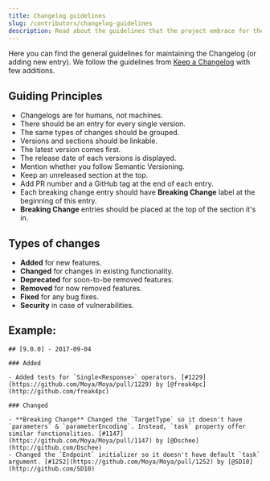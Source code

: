 ```yaml
---
title: Changelog guidelines
slug: /contributors/changelog-guidelines
description: Read about the guidelines that the project embrace for the style of the CHANGELOG file. Every user-facing change added to the project requires changes in this file that is useful for users to know what's coming with every new version of Tuist.
---
```


Here you can find the general guidelines for maintaining the Changelog (or adding new entry). We follow the guidelines from [Keep a Changelog](http://keepachangelog.com/en/1.0.0/) with few additions.

## Guiding Principles

- Changelogs are for humans, not machines.
- There should be an entry for every single version.
- The same types of changes should be grouped.
- Versions and sections should be linkable.
- The latest version comes first.
- The release date of each versions is displayed.
- Mention whether you follow Semantic Versioning.
- Keep an unreleased section at the top.
- Add PR number and a GitHub tag at the end of each entry.
- Each breaking change entry should have **Breaking Change** label at the beginning of this entry.
- **Breaking Change** entries should be placed at the top of the section it's in.

## Types of changes

- **Added** for new features.
- **Changed** for changes in existing functionality.
- **Deprecated** for soon-to-be removed features.
- **Removed** for now removed features.
- **Fixed** for any bug fixes.
- **Security** in case of vulnerabilities.

## Example:

```
## [9.0.0] - 2017-09-04

### Added

- Added tests for `Single<Response>` operators. [#1229](https://github.com/Moya/Moya/pull/1229) by [@freak4pc](http://github.com/freak4pc)

### Changed

- **Breaking Change** Changed the `TargetType` so it doesn't have `parameters` & `parameterEncoding`. Instead, `task` property offer similar functionalities. [#1147](https://github.com/Moya/Moya/pull/1147) by [@Dschee](http://github.com/Dschee)
- Changed the `Endpoint` initializer so it doesn't have default `task` argument. [#1252](https://github.com/Moya/Moya/pull/1252) by [@SD10](http://github.com/SD10)
```
